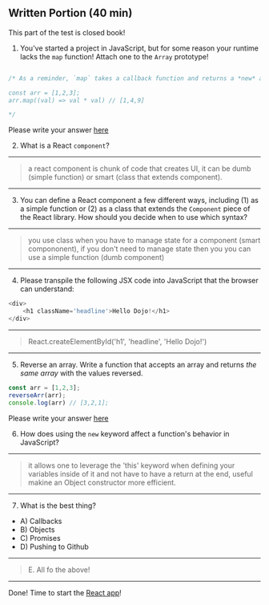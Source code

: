 ## Written Portion (40 min)
This part of the test is closed book!

1. You've started a project in JavaScript, but for some reason your runtime lacks the `map` function! Attach one to the `Array` prototype!

```js

/* As a reminder, `map` takes a callback function and returns a *new* array, with each new value created by the output of the callback function. So:

const arr = [1,2,3];
arr.map((val) => val * val) // [1,4,9]

*/

```

Please write your answer [here](./map.js)

2. What is a React `component`?

---
> a react component is chunk of code that creates UI, it can be dumb (simple function) or smart (class that extends component).
---

3. You can define a React component a few different ways, including (1) as a simple function or (2) as a class that extends the `Component` piece of the React library. How should you decide when to use which syntax?

---
> you use class when you have to manage state for a component (smart compononent), if you don't need to manage state then you you can use a simple function (dumb component)
---

4. Please transpile the following JSX code into JavaScript that the browser can understand:

```js
<div>
    <h1 className='headline'>Hello Dojo!</h1>
</div>
```

---
> React.createElementById('h1', 'headline', 'Hello Dojo!')
---

5. Reverse an array. Write a function that accepts an array and returns *the same array* with the values reversed.

```js
const arr = [1,2,3];
reverseArr(arr);
console.log(arr) // [3,2,1];
```

Please write your answer [here](./reverseArr.js)

6. How does using the `new` keyword affect a function's behavior in JavaScript?

---
> it allows one to leverage the 'this' keyword when defining your variables inside of it and not have to have a return at the end, useful makine an Object constructor more efficient.
---

7. What is the best thing?
* A) Callbacks
* B) Objects
* C) Promises
* D) Pushing to Github

---
> E.  All fo the above!
---

Done! Time to start the [React app](./app-details.md)!